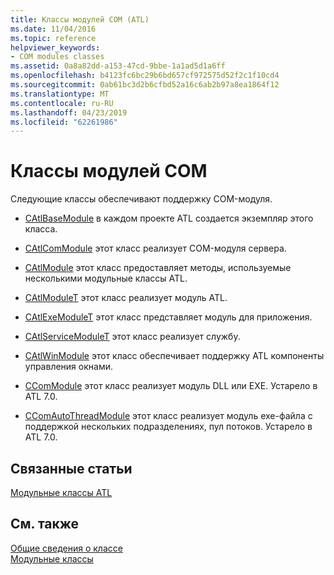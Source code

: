 ```yaml
---
title: Классы модулей COM (ATL)
ms.date: 11/04/2016
ms.topic: reference
helpviewer_keywords:
- COM modules classes
ms.assetid: 0a8a82dd-a153-47cd-9bbe-1a1ad5d1a6ff
ms.openlocfilehash: b4123fc6bc29b6bd657cf972575d52f2c1f10cd4
ms.sourcegitcommit: 0ab61bc3d2b6cfbd52a16c6ab2b97a8ea1864f12
ms.translationtype: MT
ms.contentlocale: ru-RU
ms.lasthandoff: 04/23/2019
ms.locfileid: "62261986"
---
```

# <a name="com-modules-classes"></a>Классы модулей COM

Следующие классы обеспечивают поддержку COM-модуля.

- [CAtlBaseModule](../atl/reference/catlbasemodule-class.md) в каждом проекте ATL создается экземпляр этого класса.

- [CAtlComModule](../atl/reference/catlcommodule-class.md) этот класс реализует COM-модуля сервера.

- [CAtlModule](../atl/reference/catlmodule-class.md) этот класс предоставляет методы, используемые несколькими модульные классы ATL.

- [CAtlModuleT](../atl/reference/catlmodulet-class.md) этот класс реализует модуль ATL.

- [CAtlExeModuleT](../atl/reference/catlexemodulet-class.md) этот класс представляет модуль для приложения.

- [CAtlServiceModuleT](../atl/reference/catlservicemodulet-class.md) этот класс реализует службу.

- [CAtlWinModule](../atl/reference/catlwinmodule-class.md) этот класс обеспечивает поддержку ATL компоненты управления окнами.

- [CComModule](../atl/reference/ccommodule-class.md) этот класс реализует модуль DLL или EXE. Устарело в ATL 7.0.

- [CComAutoThreadModule](../atl/reference/ccomautothreadmodule-class.md) этот класс реализует модуль exe-файла с поддержкой нескольких подразделениях, пул потоков. Устарело в ATL 7.0.

## <a name="related-articles"></a>Связанные статьи

[Модульные классы ATL](../atl/atl-module-classes.md)

## <a name="see-also"></a>См. также

[Общие сведения о классе](../atl/atl-class-overview.md)<br/>
[Модульные классы](../atl/atl-module-classes.md)
